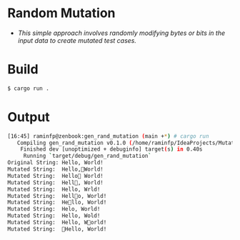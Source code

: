 # Random Mutation

* _This simple approach involves randomly modifying bytes or bits in the input data to create mutated test cases._

# Build

```bash
$ cargo run .
```

# Output

```bash
[16:45] raminfp@zenbook:gen_rand_mutation (main +*) # cargo run
   Compiling gen_rand_mutation v0.1.0 (/home/raminfp/IdeaProjects/Mutation/gen_rand_mutation)
    Finished dev [unoptimized + debuginfo] target(s) in 0.40s
     Running `target/debug/gen_rand_mutation`
Original String: Hello, World!
Mutated String:  Hello,򏒰World!
Mutated String:  Hello񧞍 World!
Mutated String:  Hell𚽂, World!
Mutated String:  Hello, Wrld!
Mutated String:  Hell󔆍o, World!
Mutated String:  He󥒗llo, World!
Mutated String:  Helo, World!
Mutated String:  Hello, Wold!
Mutated String:  Hello, W񜡅orld!
Mutated String:  􎬦Hello, World!

```